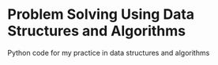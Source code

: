 # Problem Solving Using Data Structures and Algorithms
 Python code for my practice in data structures and algorithms
